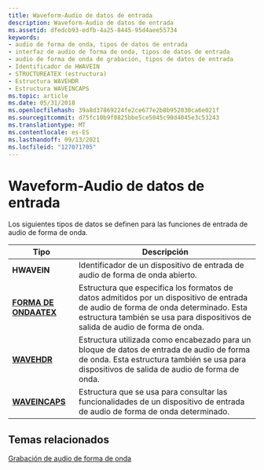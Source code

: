 ```yaml
---
title: Waveform-Audio de datos de entrada
description: Waveform-Audio de datos de entrada
ms.assetid: dfedcb93-edfb-4a25-8445-95d4aee55734
keywords:
- audio de forma de onda, tipos de datos de entrada
- interfaz de audio de forma de onda, tipos de datos de entrada
- audio de forma de onda de grabación, tipos de datos de entrada
- Identificador de HWAVEIN
- STRUCTUREATEX (estructura)
- Estructura WAVEHDR
- Estructura WAVEINCAPS
ms.topic: article
ms.date: 05/31/2018
ms.openlocfilehash: 39a8d37869224fe2ce677e2b8b952030ca6e021f
ms.sourcegitcommit: d75fc10b9f0825bbe5ce5045c90d4045e3c53243
ms.translationtype: MT
ms.contentlocale: es-ES
ms.lasthandoff: 09/13/2021
ms.locfileid: "127071705"
---
```

# <a name="waveform-audio-input-data-types"></a>Waveform-Audio de datos de entrada

Los siguientes tipos de datos se definen para las funciones de entrada de audio de forma de onda.



| Tipo                                 | Descripción                                                                                                                                                     |
|--------------------------------------|-----------------------------------------------------------------------------------------------------------------------------------------------------------------|
| **HWAVEIN**                          | Identificador de un dispositivo de entrada de audio de forma de onda abierto.                                                                                                                  |
| [**FORMA DE ONDAATEX**](/windows/win32/api/mmeapi/ns-mmeapi-waveformatex) | Estructura que especifica los formatos de datos admitidos por un dispositivo de entrada de audio de forma de onda determinado. Esta estructura también se usa para dispositivos de salida de audio de forma de onda. |
| [**WAVEHDR**](/windows/win32/api/mmeapi/ns-mmeapi-wavehdr)           | Estructura utilizada como encabezado para un bloque de datos de entrada de audio de forma de onda. Esta estructura también se usa para dispositivos de salida de audio de forma de onda.                             |
| [**WAVEINCAPS**](/windows/win32/api/mmeapi/ns-mmeapi-waveincaps)     | Estructura que se usa para consultar las funcionalidades de un dispositivo de entrada de audio de forma de onda determinado.                                                                   |



 

## <a name="related-topics"></a>Temas relacionados

<dl> <dt>

[Grabación de audio de forma de onda](recording-waveform-audio.md)
</dt> </dl>

 

 
